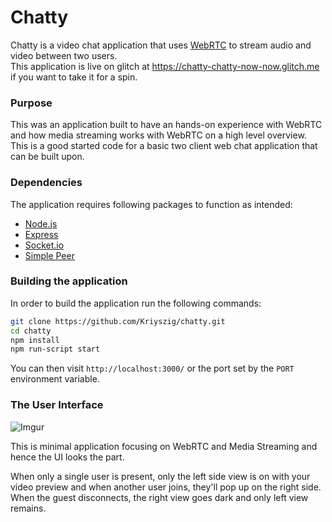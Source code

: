 # Chatty

Chatty is a video chat application that uses [WebRTC](https://webrtc.org/) to stream audio and video between two users.  
This application is live on glitch at https://chatty-chatty-now-now.glitch.me if you want to take it for a spin.

### Purpose

This was an application built to have an hands-on experience with WebRTC and how media streaming works with WebRTC on a high level overview. This is a good started code for a basic two client web chat application that can be built upon.

### Dependencies

The application requires following packages to function as intended:
* [Node.js](https://nodejs.org/en/)
* [Express](https://expressjs.com/)
* [Socket.io](https://socket.io/)
* [Simple Peer](https://github.com/feross/simple-peer/)

### Building the application

In order to build the application run the following commands:

```bash
git clone https://github.com/Kriyszig/chatty.git
cd chatty
npm install
npm run-script start
```
You can then visit `http://localhost:3000/` or the port set by the `PORT` environment variable.

### The User Interface

![Imgur](https://i.imgur.com/GZ0To9N.png)

This is minimal application focusing on WebRTC and Media Streaming and hence the UI looks the part.

When only a single user is present, only the left side view is on with your video preview and when another user joins, they'll pop up on the right side. When the guest disconnects, the right view goes dark and only left view remains.

